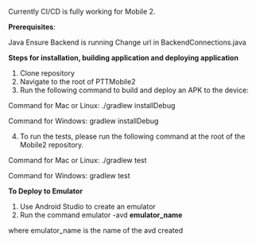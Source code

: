 Currently CI/CD is fully working for Mobile 2.

**Prerequisites**:

Java
Ensure Backend is running
Change url in BackendConnections.java 

**Steps for installation, building application and deploying application**
1. Clone repository 
2. Navigate to the root of PTTMobile2
3. Run the following command to build and deploy an APK to the device:

Command for Mac or Linux:
./gradlew installDebug

Command for Windows:
gradlew installDebug

4. To run the tests, please run the following command at the root of the Mobile2 repository.

Command for Mac or Linux:
./gradlew test

Command for Windows:
gradlew test

**To Deploy to Emulator**
1. Use Android Studio to create an emulator
2. Run the command 
emulator -avd **emulator_name** 

where emulator_name is the name of the avd created 


